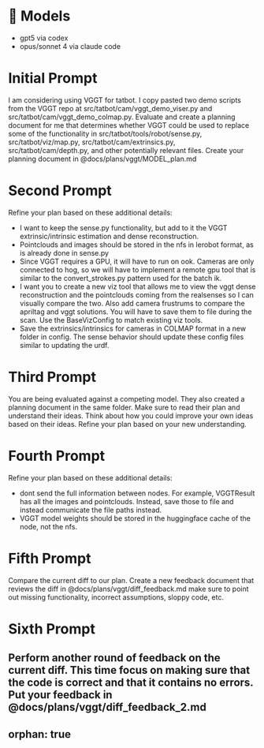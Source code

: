 # 🤖 Models
- gpt5 via codex
- opus/sonnet 4 via claude code


# Initial Prompt

I am considering using VGGT for tatbot. I copy pasted two demo scripts from the VGGT repo at src/tatbot/cam/vggt_demo_viser.py and src/tatbot/cam/vggt_demo_colmap.py. Evaluate and create a planning document for me that determines whether VGGT could be used to replace some of the functionality in src/tatbot/tools/robot/sense.py, src/tatbot/viz/map.py, src/tatbot/cam/extrinsics.py, src/tatbot/cam/depth.py, and other potentially relevant files. Create your planning document in @docs/plans/vggt/MODEL_plan.md

# Second Prompt

Refine your plan based on these additional details:
- I want to keep the sense.py functionality, but add to it the VGGT extrinsic/intrinsic estimation and dense reconstruction.
- Pointclouds and images should be stored in the nfs in lerobot format, as is already done in sense.py
- Since VGGT requires a GPU, it will have to run on ook. Cameras are only connected to hog, so we will have to implement a remote gpu tool that is similar to the convert_strokes.py pattern used for the batch ik.
- I want you to create a new viz tool that allows me to view the vggt dense reconstruction and the pointclouds coming from the realsenses so I can visually compare the two. Also add camera frustrums to compare the apriltag and vggt solutions. You will have to save them to file during the scan. Use the BaseVizConfig to match existing viz tools.
- Save the extrinsics/intrinsics for cameras in COLMAP format in a new folder in config. The sense behavior should update these config files similar to updating the urdf.

# Third Prompt

You are being evaluated against a competing model. They also created a planning document in the same folder. Make sure to read their plan and understand their ideas. Think about how you could improve your own ideas based on their ideas. Refine your plan based on your new understanding.

# Fourth Prompt

Refine your plan based on these additional details:
- dont send the full information between nodes. For example, VGGTResult has all the images and pointclouds. Instead, save those to file and instead communicate the file paths instead.
- VGGT model weights should be stored in the huggingface cache of the node, not the nfs.

# Fifth Prompt

Compare the current diff to our plan. Create a new feedback document that reviews the diff in @docs/plans/vggt/diff_feedback.md make sure to point out missing functionality, incorrect assumptions, sloppy code, etc.

# Sixth Prompt

Perform another round of feedback on the current diff. This time focus on making sure that the code is correct and that it contains no errors. Put your feedback in @docs/plans/vggt/diff_feedback_2.md
---
orphan: true
---
